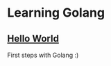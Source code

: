# Learning Golang

## [Hello World](https://github.com/jsuarezgg/learning-go/tree/main/hello-world)
First steps with Golang :)
